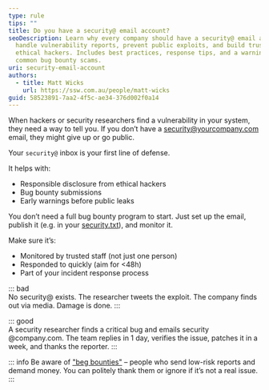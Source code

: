 ```yaml
---
type: rule
tips: ""
title: Do you have a security@ email account?
seoDescription: Learn why every company should have a security@ email address to
  handle vulnerability reports, prevent public exploits, and build trust with
  ethical hackers. Includes best practices, response tips, and a warning about
  common bug bounty scams.
uri: security-email-account
authors:
  - title: Matt Wicks
    url: https://ssw.com.au/people/matt-wicks
guid: 58523891-7aa2-4f5c-ae34-376d002f0a14
---
```

When hackers or security researchers find a vulnerability in your system, they need a way to tell you. If you don’t have a security@yourcompany.com email, they might give up or go public.

Your `security@` inbox is your first line of defense.

<!--endintro-->

It helps with:

* Responsible disclosure from ethical hackers
* Bug bounty submissions
* Early warnings before public leaks

You don’t need a full bug bounty program to start. Just set up the email, publish it (e.g. in your [security.txt](https://securitytxt.org)), and monitor it.

Make sure it’s:

* Monitored by trusted staff (not just one person)
* Responded to quickly (aim for <48h)
* Part of your incident response process


::: bad  
No security@ exists. The researcher tweets the exploit. The company finds out via media. Damage is done.
:::

::: good  
A security researcher finds a critical bug and emails security @company.com. The team replies in 1 day, verifies the issue, patches it in a week, and thanks the reporter.
:::

::: info
Be aware of ["beg bounties"](https://www.troyhunt.com/beg-bounties/) – people who send low-risk reports and demand money. You can politely thank them or ignore if it’s not a real issue.
:::
